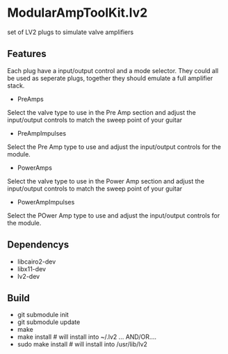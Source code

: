 # ModularAmpToolKit.lv2
set of LV2 plugs to simulate valve amplifiers 


## Features

Each plug have a input/output control and a mode selector.
They could all be used as seperate plugs, together they should emulate a full amplifier stack.

- PreAmps

Select the valve type to use in the Pre Amp section and adjust the input/output controls to match the sweep point of your guitar

- PreAmpImpulses

Select the Pre Amp type to use and adjust the input/output controls for the module.

- PowerAmps

Select the valve type to use in the Power Amp section and adjust the input/output controls to match the sweep point of your guitar

- PowerAmpImpulses

Select the POwer Amp type to use and adjust the input/output controls for the module.


## Dependencys

- libcairo2-dev
- libx11-dev
- lv2-dev

## Build

- git submodule init
- git submodule update
- make
- make install # will install into ~/.lv2 ... AND/OR....
- sudo make install # will install into /usr/lib/lv2
